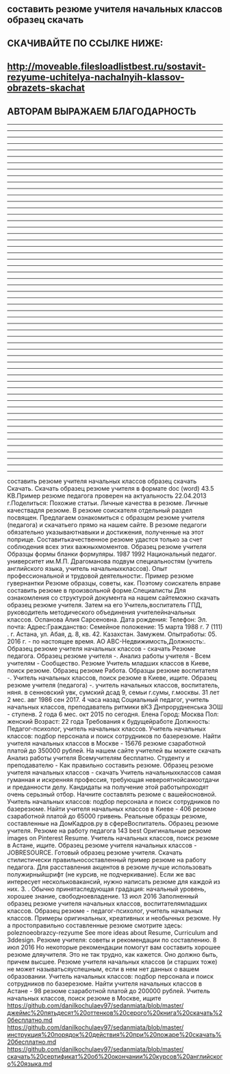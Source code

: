 составить резюме учителя начальных классов образец скачать
--------------------------------------------------
СКАЧИВАЙТЕ ПО ССЫЛКЕ НИЖЕ:
--------------------------------------------------
http://moveable.filesloadlistbest.ru/sostavit-rezyume-uchitelya-nachalnyih-klassov-obrazets-skachat
--------------------------------------------------
АВТОРАМ ВЫРАЖАЕМ БЛАГОДАРНОСТЬ
--------------------------------------------------
--------------------------------------------------
--------------------------------------------------
--------------------------------------------------
--------------------------------------------------
--------------------------------------------------
--------------------------------------------------
--------------------------------------------------
--------------------------------------------------
--------------------------------------------------
--------------------------------------------------
--------------------------------------------------
--------------------------------------------------
--------------------------------------------------
--------------------------------------------------
--------------------------------------------------
--------------------------------------------------
--------------------------------------------------
--------------------------------------------------
--------------------------------------------------
--------------------------------------------------
--------------------------------------------------
--------------------------------------------------
--------------------------------------------------
--------------------------------------------------
--------------------------------------------------
--------------------------------------------------
--------------------------------------------------
--------------------------------------------------
--------------------------------------------------
--------------------------------------------------
--------------------------------------------------
--------------------------------------------------
--------------------------------------------------
--------------------------------------------------
--------------------------------------------------
--------------------------------------------------
--------------------------------------------------
--------------------------------------------------
--------------------------------------------------
--------------------------------------------------
--------------------------------------------------
--------------------------------------------------
--------------------------------------------------
--------------------------------------------------
--------------------------------------------------
--------------------------------------------------
--------------------------------------------------
--------------------------------------------------
--------------------------------------------------
--------------------------------------------------
--------------------------------------------------
--------------------------------------------------
--------------------------------------------------
--------------------------------------------------
--------------------------------------------------
составить резюме учителя начальных классов образец скачать Скачать. Скачать образец резюме учителя в формате doc (word) 43.5 KB.Пример резюме педагога проверен на актуальность 22.04.2013 г.Поделиться: Похожие статьи. Личные качества в резюме. Личные качествадля резюме. В резюме соискателя отдельный раздел посвящен. Предлагаем ознакомиться с образцом резюме учителя (педагога) и скачатьего прямо на нашем сайте.  В резюме педагоги обязательно указываютнавыки и достижения, полученные на этот поприще.  Составитькачественное резюме удастся только за счет соблюдения всех этих важныхмоментов. Образец резюме учителя Образцы формы бланки формуляры. 1987  1992 Национальный педагог. университет им.М.П. Драгоманова подвум специальностям (учитель английского языка, учитель начальныхклассов). Опыт профессиональной и трудовой деятельности:. Пример резюме гувернантки  Резюме  образцы, советы, как. Поэтому соискатель вправе составить резюме в произвольной форме.Специалисты  Для ознакомления со структурой документа на нашем сайтеможно скачать образец резюме учителя. Затем на его  Учитель,воспитатель ГПД, руководитель методического объединения учителейначальных классов. Оспанова Алия Сарсеновна. Дата рождения: Телефон: Эл. почта: Адрес:Гражданство: Семейное положение: 15 марта 1988 г. 7 (111) . г. Астана, ул. Абая, д. 8, кв. 42. Казахстан. Замужем. Опытработы: 05. 2016 г. - по настоящее время. АО АВС-Недвижимость,Должность:. Образец резюме учителя начальных классов - скачать
Резюме педагога. Образец резюме учителя -. Анализ работы учителя - Всем учителям - Сообщество. Резюме Учитель младших классов в Киеве, поиск резюме. Образец резюме  Работа. Образцы резюме воспитателя -. Учитель начальных классов, поиск резюме в Киеве, ищите. Образец резюме учителя (педагога) -. учитель начальных классов, воспитатель, няня. в сенновский увк, сумский дсад 9, семьи г.сумы, г.москвы. 31 лет 2 мес. авг 1986 сен 2017. 4 часа назад Социальный педагог, учитель начальных классов, преподаватель ритмики вКЗ Днпрорудненська ЗОШ - ступенв. 2 года 6 мес. окт 2015 по сегодня.
Елена Город: Москва Пол: женский Возраст: 22 года Требования к будущейработе Должность: Педагог-психолог, учитель начальных классов. Учитель начальных классов: подбор персонала и поиск сотрудников по базерезюме. Найти учителя начальных классов в Москве - 15676 резюме сзаработной платой до 350000 рублей. На нашем сайте учителей вы можете скачать Анализ работы учителя Всемучителям бесплатно. Студенту и преподавателю - Как правильно составить резюме. Образец резюме учителя начальных классов - скачать Учитель начальныхклассов самая гуманная и искренняя профессия, требующая невероятнойсамоотдачи и преданности делу. Кандидаты на получение этой работыпроходят очень серьзный отбор. Начните составлять резюме с вашейосновной. Учитель начальных классов: подбор персонала и поиск сотрудников по базерезюме. Найти учителя начальных классов в Киеве - 406 резюме сзаработной платой до 65000 гривень. Реальные образцы резюме, составленные на ДомКадров.ру в сфереВоспитатель. Образец резюме учителя. Резюме на работу педагога
143 best Оригинальные резюме images on Pinterest  Resume. Учитель начальных классов, поиск резюме в Астане, ищите. Образец резюме учителя начальных классов - JOBRESOURCE. Готовый образец резюме учителя. Скачать стилистически правильносоставленный пример резюме на работу педагога. Для расставления акцентов в резюме лучше использовать полужирныйшрифт (не курсив, не подчеркивание).  Если же вас интересует нескольковакансий, нужно написать резюме для каждой из них. 3. . Обычно принятаследующая градация: начальный уровень, хорошее знание, свободноевладение. 13 июл 2016  Заполненный образец резюме учителя начальных классов, воспитателямладших классов. Образец резюме - педагог-психолог, учитель начальных классов. Примеры оригинальных, креативных и необычных резюме. Ну а простоправильно составленные резюме смотрите здесь: poleznoeobrazcy-rezyume  See more ideas about Resume, Curriculum and 3ddesign.
Резюме учителя: советы и рекомендации по составлению. 8 июл 2016  Но некоторые рекомендации помогут вам составить хорошее резюме дляучителя. Это не так трудно, как кажется.  Оно должно быть, причем высшее. Резюме учителя начальных классов (и старших тоже) не может называтьсяуспешным, если в нем нет данных о вашем образовании. Учитель начальных классов: подбор персонала и поиск сотрудников по базерезюме. Найти учителя начальных классов в Астане - 98 резюме сзаработной платой до 200000 рублей. Учитель начальных классов, поиск резюме в Москве, ищите
https://github.com/danilkochulaev97/sedanmiata/blob/master/джеймс%20пятьдесят%20оттенков%20серого%20книга%20скачать%20бесплатно.md
https://github.com/danilkochulaev97/sedanmiata/blob/master/инструкция%20порядок%20действия%20при%20пожаре%20скачать%20бесплатно.md
https://github.com/danilkochulaev97/sedanmiata/blob/master/скачать%20сертификат%20об%20окончании%20курсов%20английского%20языка.md